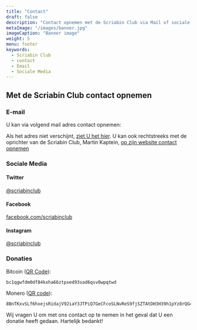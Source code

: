 ```yaml
---
title: "Contact"
draft: false
description: "Contact opnemen met de Scriabin Club via Mail of sociale media. Ook kan U direct met de oprichter van de Skrjabin Club, Martin Kaptein, contact opnemen. Uw Geld donaties zijn welkom!"
metaImage: "/images/banner.jpg" 
imageCaption: "Banner image"
weight: 5
menu: footer
keywords:
  - Scriabin Club
  - contact
  - Email
  - Sociale Media
---
```


## Met de Scriabin Club contact opnemen

### E-mail

U kan via volgend mail adres contact opnemen:

<script src="/js/cd.js"></script>

Als het adres niet verschijnt, [ziet U het hier](cd.jpg).
U kan ook rechtstreeks met de oprichter van de Scriabin Club, Martin Kaptein, [op zijn website contact opnemen](https://kaptein.me/nl/contact/)

### Sociale Media

#### Twitter

[@scriabinclub](https://twitter.com/scriabinclub/)

#### Facebook

[facebook.com/scriabinclub](https://www.facebook.com/scriabinclub/)

#### Instagram

[@scriabinclub](https://www.instagram.com/scriabinclub/)

<!--
#### Reddit

[r/scriabinclub](https://www.reddit.com/r/scriabinclub/)
-->

### Donaties

Bitcoin ([QR Code](/images/btc.png)):

```
bc1qgwfdm0df84kxha66ztpxed93sad6qsv0wpqtwd
```

Monero ([QR code](/images/xmr.png)):

```
8BnTKxvSLf6hxejsRidajV92iaY3JTPiQ7GeCFcoSLNvReS9fjSZTAtDH3H39h1pYz8rQG4BgDqKW8mVya46RWHE485wTC7
```

Wij vragen U om met ons contact op te nemen in het geval dat U een donatie heeft gedaan.
Hartelijk bedankt!
